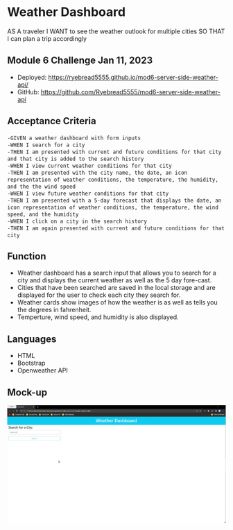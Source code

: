# Weather Dashboard
AS A traveler
I WANT to see the weather outlook for multiple cities
SO THAT I can plan a trip accordingly

## Module 6 Challenge Jan 11, 2023

* Deployed: https://ryebread5555.github.io/mod6-server-side-weather-api/
* GitHub: https://github.com/Ryebread5555/mod6-server-side-weather-api

## Acceptance Criteria
```
-GIVEN a weather dashboard with form inputs
-WHEN I search for a city
-THEN I am presented with current and future conditions for that city and that city is added to the search history
-WHEN I view current weather conditions for that city
-THEN I am presented with the city name, the date, an icon representation of weather conditions, the temperature, the humidity, and the the wind speed
-WHEN I view future weather conditions for that city
-THEN I am presented with a 5-day forecast that displays the date, an icon representation of weather conditions, the temperature, the wind speed, and the humidity
-WHEN I click on a city in the search history
-THEN I am again presented with current and future conditions for that city
```

## Function
- Weather dashboard has a search input that allows you to search for a city and displays the current weather as well as the 5 day fore-cast.
- Cities that have been searched are saved in the local storage and are displayed for the user to check each city they search for.
- Weather cards show images of how the weather is as well as tells you the degrees in fahrenheit.
- Temperture, wind speed, and humidity is also displayed.

## Languages
- HTML
- Bootstrap
- Openweather API

## Mock-up
![](./assets/images/weather-dashboard-mockup.gif)